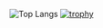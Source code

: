 

![Top Langs](https://github-readme-stats.vercel.app/api/top-langs/?username=JuanPabloRios27&layout=compact&theme=matrix)
[![trophy](https://github-profile-trophy.vercel.app/?username=JuanPabloRios27&theme=matrix)](https://github.com/ryo-ma/github-profile-trophy)
